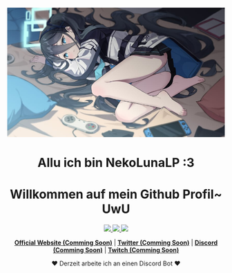 <p align="center">
  <img src="banner.png">
</p>

<h1 align="center">Allu ich bin NekoLunaLP :3</h1>
<h1 align="center">Willkommen auf mein Github Profil~ UwU</h1>

<div align="center">
  <a href="https://github.com/NekoLunaLP">
  <img src="https://github-readme-stats.vercel.app/api/top-langs/?username=NekoLunaLP&layout=compact&langs_count=7&theme=react"/>
  <img src="https://github-readme-stats.vercel.app/api?username=NekoLunaLP&show_icons=true&theme=react&include_all_commits=true&count_private=true"/>
  <img src="https://github-readme-streak-stats.herokuapp.com/?user=NekoLunaLP&theme=react&border=ff9c19&hide_border=true"/>
</div>

<p align="center">
  <strong><a href="#">Official Website (Comming Soon)</a></strong> |
  <strong><a href="#">Twitter (Comming Soon)</a></strong> |
  <strong><a href="#">Discord (Comming Soon)</a></strong> |
  <strong><a href="#">Twitch (Comming Soon)</a></strong>
</p>

<p align="center">❤ Derzeit arbeite ich an einen Discord Bot ❤</p>
